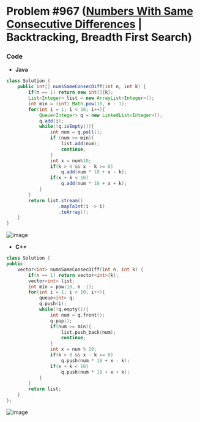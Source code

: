 # Problem #967 ([Numbers With Same Consecutive Differences](https://leetcode.com/problems/numbers-with-same-consecutive-differences/) | Backtracking, Breadth First Search)

### Code
- **Java**
```java
class Solution {
    public int[] numsSameConsecDiff(int n, int k) {
        if(n == 1) return new int[]{k};
        List<Integer> list = new ArrayList<Integer>();
        int min = (int) Math.pow(10, n - 1);
        for(int i = 1; i < 10; i++){
            Queue<Integer> q = new LinkedList<Integer>();
            q.add(i);
            while(!q.isEmpty()){
                int num = q.poll();
                if (num >= min){
                    list.add(num);
                    continue;
                }
                int x = num%10;
                if(k > 0 && x - k >= 0)
                    q.add(num * 10 + x - k);
                if(x + k < 10)
                    q.add(num * 10 + x + k);
            }
        }
        return list.stream()
                   .mapToInt(i -> i)
                   .toArray();
    }
}
```
![image](https://user-images.githubusercontent.com/89616705/188256992-ad7db9e5-fd3b-4e19-808a-5d4b69ddae29.png)

- **C++**
```cpp
class Solution {
public:
    vector<int> numsSameConsecDiff(int n, int k) {
        if(n == 1) return vector<int>{k};
        vector<int> list;
        int min = pow(10, n -1);
        for(int i = 1; i < 10; i++){
            queue<int> q;
            q.push(i);
            while(!q.empty()){
                int num = q.front();
                q.pop();
                if(num >= min){
                    list.push_back(num);
                    continue;
                }
                int x = num % 10;
                if(k > 0 && x - k >= 0)
                    q.push(num * 10 + x - k);
                if(x + k < 10)
                    q.push(num * 10 + x + k);
            }
        }
        return list;
    }
};
```
![image](https://user-images.githubusercontent.com/89616705/188256807-018745eb-59e1-4be9-b809-e3347ccd281d.png)
